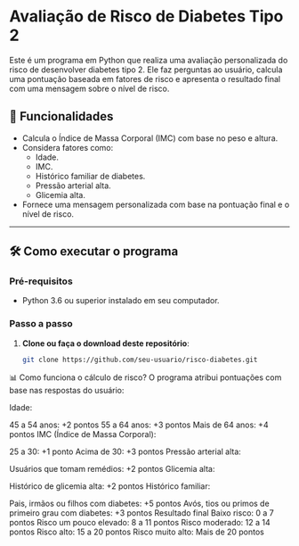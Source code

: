 # Avaliação de Risco de Diabetes Tipo 2

Este é um programa em Python que realiza uma avaliação personalizada do risco de desenvolver diabetes tipo 2. Ele faz perguntas ao usuário, calcula uma pontuação baseada em fatores de risco e apresenta o resultado final com uma mensagem sobre o nível de risco.

## 🎯 Funcionalidades

- Calcula o Índice de Massa Corporal (IMC) com base no peso e altura.
- Considera fatores como:
  - Idade.
  - IMC.
  - Histórico familiar de diabetes.
  - Pressão arterial alta.
  - Glicemia alta.
- Fornece uma mensagem personalizada com base na pontuação final e o nível de risco.

---

## 🛠️ Como executar o programa

### Pré-requisitos
- Python 3.6 ou superior instalado em seu computador.

### Passo a passo
1. **Clone ou faça o download deste repositório**:
   ```bash
   git clone https://github.com/seu-usuario/risco-diabetes.git

📊 Como funciona o cálculo de risco?
O programa atribui pontuações com base nas respostas do usuário:

Idade:

45 a 54 anos: +2 pontos
55 a 64 anos: +3 pontos
Mais de 64 anos: +4 pontos
IMC (Índice de Massa Corporal):

25 a 30: +1 ponto
Acima de 30: +3 pontos
Pressão arterial alta:

Usuários que tomam remédios: +2 pontos
Glicemia alta:

Histórico de glicemia alta: +2 pontos
Histórico familiar:

Pais, irmãos ou filhos com diabetes: +5 pontos
Avós, tios ou primos de primeiro grau com diabetes: +3 pontos
Resultado final
Baixo risco: 0 a 7 pontos
Risco um pouco elevado: 8 a 11 pontos
Risco moderado: 12 a 14 pontos
Risco alto: 15 a 20 pontos
Risco muito alto: Mais de 20 pontos
